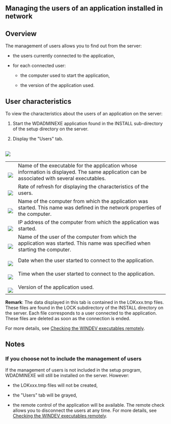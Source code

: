 
## Managing the users of an application installed in network 
			



<a name="NOTE1"></a>
<a name="NOTE1_1"></a>


## Overview
<a name="overview_ELTTEXTE000099"></a>
The management of users allows you to find out from the server:

- the users currently connected to the application, 

- for each connected user:

	- the computer used to start the application, 

	- the version of the application used.







<a name="NOTE2"></a>
<a name="NOTE2_1"></a>


## User characteristics
<a name="user_characteristics_ELTTEXTE000123"></a>
To view the characteristics about the users of an application on the server:

1. Start the WDADMINEXE application found in the INSTALL sub-directory of the setup directory on the server.

2. Display the "Users" tab. 



<br>![](https://doc.pcsoft.fr/en-US/images/image.awp?langid=3&name=WDAdminExe%20-%20HC%20N%B0003.gif)



|   |   |
| --- | --- |
| <br>![](https://doc.pcsoft.fr/en-US/images/image.awp?langid=3&name=CERCLE1.GIF)<br> | Name of the executable for the application whose information is displayed. The same application can be associated with several executables. |
| <br>![](https://doc.pcsoft.fr/en-US/images/image.awp?langid=3&name=CERCLE2.GIF)<br> | Rate of refresh for displaying the characteristics of the users. |
| <br>![](https://doc.pcsoft.fr/en-US/images/image.awp?langid=3&name=CERCLE3.GIF)<br> | Name of the computer from which the application was started. This name was defined in the network properties of the computer. |
| <br>![](https://doc.pcsoft.fr/en-US/images/image.awp?langid=3&name=CERCLE4.GIF)<br> | IP address of the computer from which the application was started. |
| <br>![](https://doc.pcsoft.fr/en-US/images/image.awp?langid=3&name=CERCLE5.GIF)<br> | Name of the user of the computer from which the application was started. This name was specified when starting the computer. |
| <br>![](https://doc.pcsoft.fr/en-US/images/image.awp?langid=3&name=CERCLE6.GIF)<br> | Date when the user started to connect to the application. |
| <br>![](https://doc.pcsoft.fr/en-US/images/image.awp?langid=3&name=CERCLE7.GIF)<br> | Time when the user started to connect to the application. |
| <br>![](https://doc.pcsoft.fr/en-US/images/image.awp?langid=3&name=CERCLE8.GIF)<br> | Version of the application used. |



**Remark**: The data displayed in this tab is contained in the LOKxxx.tmp files. These files are found in the LOCK subdirectory of the INSTALL directory on the server. Each file corresponds to a user connected to the application. These files are deleted as soon as the connection is ended.

For more details, see [Checking the WINDEV executables remotely](../WDAdminExe/2028052.md).

<a name="NOTE3"></a>
<a name="NOTE3_1"></a>


## Notes
<a name="notes_ELTTEXTE000182"></a>


### If you choose not to include the management of users
<a name="you_choose_not_include_the_management_users_ELTPARAGRAPHE000043"></a>

If the management of users is not included in the setup program, WDADMINEXE will still be installed on the server. However:

- the LOKxxx.tmp files will not be created, 

- the "Users" tab will be grayed, 

- the remote control of the application will be available. The remote check allows you to disconnect the users at any time. For more details, see [Checking the WINDEV executables remotely](../WDAdminExe/2028052.md).





